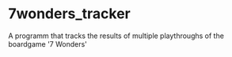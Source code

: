 # 7wonders_tracker
A programm that tracks the results of multiple playthroughs of the boardgame '7 Wonders'
